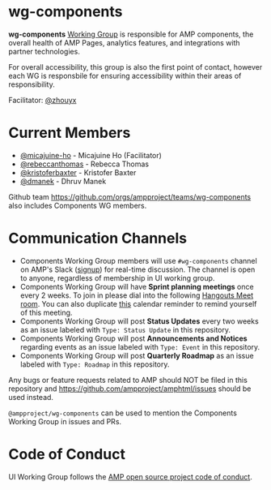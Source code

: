 # wg-components
**wg-components** [Working Group](https://github.com/ampproject/meta/blob/master/GOVERNANCE.md#working-groups) is responsible for AMP components, the overall health of AMP Pages, analytics features, and integrations with partner technologies. 

For overall accessibility, this group is also the first point of contact, however each WG is responsbile for ensuring accessibility within their areas of responsibility.

Facilitator: [@zhouyx](https://github.com/zhouyx)

# Current Members
- [@micajuine-ho](https://github.com/micajuine-ho) - Micajuine Ho (Facilitator)
- [@rebeccanthomas](https://github.com/rebeccanthomas) - Rebecca Thomas
- [@kristoferbaxter](https://github.com/kristoferbaxter) - Kristofer Baxter
- [@dmanek](https://github.com/dmanek) - Dhruv Manek

Github team https://github.com/orgs/ampproject/teams/wg-components also includes Components WG members.

# Communication Channels
- Components Working Group members will use `#wg-components` channel on AMP's Slack ([signup](https://docs.google.com/forms/d/e/1FAIpQLSd83J2IZA6cdR6jPwABGsJE8YL4pkypAbKMGgUZZriU7Qu6Tg/viewform?fbzx=4406980310789882877)) for real-time discussion. The channel is open to anyone, regardless of membership in UI working group.
- Components Working Group will have **Sprint planning meetings** once every 2 weeks. To join in please dial into the following [Hangouts Meet room](https://meet.google.com/auo-gesx-tto). You can also duplicate [this](https://calendar.google.com/event?action=TEMPLATE&tmeid=MTIycTY5czdmb3AxamE0NjNmdjZ2cGhtOGtfMjAxOTExMjJUMTkwMDAwWiBuYWluYXJAZ29vZ2xlLmNvbQ&tmsrc=nainar%40google.com&scp=ALL) calendar reminder to remind yourself of this meeting. 
- Components Working Group will post **Status Updates** every two weeks as an issue labeled with `Type: Status Update` in this repository.
- Components Working Group will post **Announcements and Notices** regarding events as an issue labeled with `Type: Event` in this repository.
- Components Working Group will post **Quarterly Roadmap** as an issue labeled with `Type: Roadmap` in this repository.

Any bugs or feature requests related to AMP should NOT be filed in this repository and https://github.com/ampproject/amphtml/issues should be used instead.

`@ampproject/wg-components` can be used to mention the Components Working Group in issues and PRs.

# Code of Conduct
UI Working Group follows the [AMP open source project code of conduct](https://github.com/ampproject/meta/blob/master/CODE_OF_CONDUCT.md).
